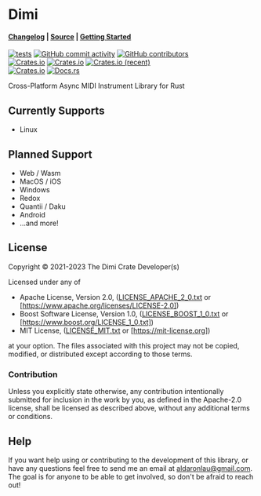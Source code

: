 # Dimi

#### [Changelog] | [Source] | [Getting Started]

[![tests](https://github.com/ardaku/dimi/actions/workflows/ci.yml/badge.svg)](https://github.com/ardaku/dimi/actions/workflows/ci.yml)
[![GitHub commit activity](https://img.shields.io/github/commit-activity/y/ardaku/dimi)](https://github.com/ardaku/dimi/)
[![GitHub contributors](https://img.shields.io/github/contributors/ardaku/dimi)](https://github.com/ardaku/dimi/graphs/contributors)  
[![Crates.io](https://img.shields.io/crates/v/dimi)](https://crates.io/crates/dimi)
[![Crates.io](https://img.shields.io/crates/d/dimi)](https://crates.io/crates/dimi)
[![Crates.io (recent)](https://img.shields.io/crates/dr/dimi)](https://crates.io/crates/dimi)  
[![Crates.io](https://img.shields.io/crates/l/dimi)](https://github.com/ardaku/dimi/search?l=Text&q=license)
[![Docs.rs](https://docs.rs/dimi/badge.svg)](https://docs.rs/dimi)

Cross-Platform Async MIDI Instrument Library for Rust

## Currently Supports
 - Linux
 
## Planned Support
 - Web / Wasm
 - MacOS / iOS
 - Windows
 - Redox
 - Quantii / Daku
 - Android
 - ...and more!

## License
Copyright © 2021-2023 The Dimi Crate Developer(s)

Licensed under any of
 - Apache License, Version 2.0, ([LICENSE_APACHE_2_0.txt] or
   [https://www.apache.org/licenses/LICENSE-2.0])
 - Boost Software License, Version 1.0, ([LICENSE_BOOST_1_0.txt] or
   [https://www.boost.org/LICENSE_1_0.txt])
 - MIT License, ([LICENSE_MIT.txt] or [https://mit-license.org])

at your option.  The files associated with this project may not be copied,
modified, or distributed except according to those terms. 

### Contribution
Unless you explicitly state otherwise, any contribution intentionally submitted
for inclusion in the work by you, as defined in the Apache-2.0 license, shall be
licensed as described above, without any additional terms or conditions.

## Help
If you want help using or contributing to the development of this library,
or have any questions feel free to send me an email at [aldaronlau@gmail.com].
The goal is for anyone to be able to get involved, so don't be afraid to reach
out!

[Changelog]: https://github.com/ardaku/dimi/blob/stable/CHANGELOG.md
[Source]: https://github.com/ardaku/dimi/
[Getting Started]: https://docs.rs/dimi#getting-started
[LICENSE_APACHE_2_0.txt]: https://github.com/ardaku/dimi/blob/stable/LICENSE_APACHE_2_0.txt
[https://www.apache.org/licenses/LICENSE-2.0]: https://www.apache.org/licenses/LICENSE-2.0
[LICENSE_BOOST_1_0.txt]: https://github.com/ardaku/dimi/blob/stable/LICENSE_BOOST_1_0.txt
[https://www.boost.org/LICENSE_1_0.txt]: https://www.boost.org/LICENSE_1_0.txt
[LICENSE_MIT.txt]: https://github.com/ardaku/dimi/blob/stable/LICENSE_MIT.txt
[https://mit-license.org]: https://mit-license.org
[aldaronlau@gmail.com]: mailto:aldaronlau@gmail.com
